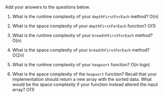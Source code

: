 Add your answers to the questions below.

1. What is the runtime complexity of your `depthFirstForEach` method?
    O(n)

2. What is the space complexity of your `depthFirstForEach` function?
    O(1)

3. What is the runtime complexity of your `breadthFirstForEach` method?
    O(n)

4. What is the space complexity of your `breadthFirstForEach` method? 
    O(2n)

5. What is the runtime complexity of your `heapsort` function?
    O(n logn)

6. What is the space complexity of the `heapsort` function? Recall that your implementation should return a new array with the sorted data. What would be the space complexity if your function instead altered the input array?
    O(1)